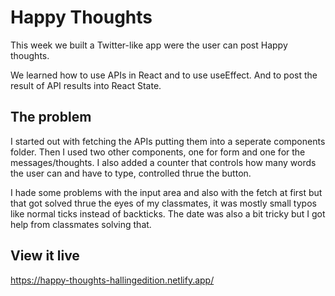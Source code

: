 # Happy Thoughts

This week we built a Twitter-like app were the user can post Happy thoughts.

We learned how to use APIs in React and to use useEffect. And to post the result of API results into React State.

## The problem

I started out with fetching the APIs putting them into a seperate components folder.
Then I used two other components, one for form and one for the messages/thoughts.
I also added a counter that controls how many words the user can and have to type, controlled thrue the button.

I hade some problems with the input area and also with the fetch at first but that got solved thrue the eyes of my classmates, it was mostly small typos like normal ticks instead of backticks.
The date was also a bit tricky but I got help from classmates solving that.

## View it live

https://happy-thoughts-hallingedition.netlify.app/
